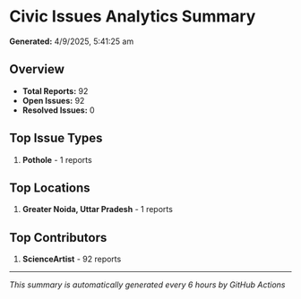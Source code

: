 #  Civic Issues Analytics Summary

**Generated:** 4/9/2025, 5:41:25 am

##  Overview
- **Total Reports:** 92
- **Open Issues:** 92
- **Resolved Issues:** 0

##  Top Issue Types
1. **Pothole** - 1 reports

##  Top Locations
1. **Greater Noida, Uttar Pradesh** - 1 reports

##  Top Contributors
1. **ScienceArtist** - 92 reports

---
*This summary is automatically generated every 6 hours by GitHub Actions*
